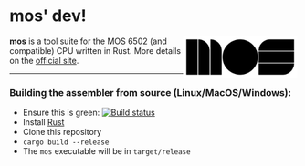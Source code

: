 # mos' dev!

<img src="https://raw.githubusercontent.com/RoyJacobs/mosdev/master/doc/mos.png" align="right" alt="MOS logo" width="200">

**mos** is a tool suite for the MOS 6502 (and compatible) CPU written in Rust. More details on the [official site](https://mos.datatra.sh).

***

### Building the assembler from source (Linux/MacOS/Windows):

* Ensure this is green: [![Build status](https://github.com/RoyJacobs/mosdev/workflows/CI/badge.svg)](https://github.com/RoyJacobs/mosdev/actions)
* Install [Rust](https://rustup.rs/)
* Clone this repository
* `cargo build --release`
* The `mos` executable will be in `target/release`
